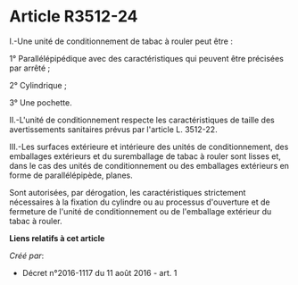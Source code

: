# Article R3512-24

I.-Une unité de conditionnement de tabac à rouler peut être : 

1° Parallélépipédique avec des caractéristiques qui peuvent être précisées par arrêté ; 

2° Cylindrique ; 

3° Une pochette. 

II.-L'unité de conditionnement respecte les caractéristiques de taille des avertissements sanitaires prévus par l'article L.
3512-22. 

III.-Les surfaces extérieure et intérieure des unités de conditionnement, des emballages extérieurs et du suremballage de
tabac à rouler sont lisses et, dans le cas des unités de conditionnement ou des emballages extérieurs en forme de
parallélépipède, planes. 

Sont autorisées, par dérogation, les caractéristiques strictement nécessaires à la fixation du cylindre ou au processus
d'ouverture et de fermeture de l'unité de conditionnement ou de l'emballage extérieur du tabac à rouler.

**Liens relatifs à cet article**

_Créé par_:

  - Décret n°2016-1117 du 11 août 2016 - art. 1
